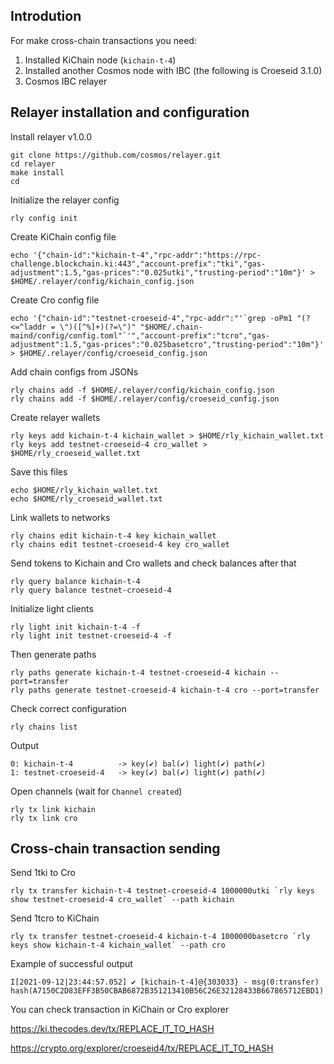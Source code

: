 Introdution
---
For make cross-chain transactions you need:
1) Installed KiChain node (```kichain-t-4```)
2) Installed another Cosmos node with IBC (the following is Croeseid 3.1.0)
3) Cosmos IBC relayer

Relayer installation and configuration
---
Install relayer v1.0.0
```cd
git clone https://github.com/cosmos/relayer.git
cd relayer
make install
cd
```
Initialize the relayer config
```
rly config init
```
Create KiChain config file
```
echo '{"chain-id":"kichain-t-4","rpc-addr":"https://rpc-challenge.blockchain.ki:443","account-prefix":"tki","gas-adjustment":1.5,"gas-prices":"0.025utki","trusting-period":"10m"}' > $HOME/.relayer/config/kichain_config.json
```
Create Cro config file
```
echo '{"chain-id":"testnet-croeseid-4","rpc-addr":"'`grep -oPm1 "(?<=^laddr = \")([^%]+)(?=\")" "$HOME/.chain-maind/config/config.toml"`'","account-prefix":"tcro","gas-adjustment":1.5,"gas-prices":"0.025basetcro","trusting-period":"10m"}'  > $HOME/.relayer/config/croeseid_config.json
```
Add chain configs from JSONs
```
rly chains add -f $HOME/.relayer/config/kichain_config.json
rly chains add -f $HOME/.relayer/config/croeseid_config.json
```
Create relayer wallets
```
rly keys add kichain-t-4 kichain_wallet > $HOME/rly_kichain_wallet.txt
rly keys add testnet-croeseid-4 cro_wallet > $HOME/rly_croeseid_wallet.txt
```
Save this files
```
echo $HOME/rly_kichain_wallet.txt
echo $HOME/rly_croeseid_wallet.txt
```
Link wallets to networks
```
rly chains edit kichain-t-4 key kichain_wallet
rly chains edit testnet-croeseid-4 key cro_wallet
```
Send tokens to Kichain and Cro wallets and check balances after that
```
rly query balance kichain-t-4
rly query balance testnet-croeseid-4
```
Initialize light clients
```
rly light init kichain-t-4 -f
rly light init testnet-croeseid-4 -f
```
Then generate paths
```
rly paths generate kichain-t-4 testnet-croeseid-4 kichain --port=transfer
rly paths generate testnet-croeseid-4 kichain-t-4 cro --port=transfer
```
Check correct configuration
```
rly chains list
```
Output
```
0: kichain-t-4          -> key(✔) bal(✔) light(✔) path(✔)
1: testnet-croeseid-4   -> key(✔) bal(✔) light(✔) path(✔)
```
Open channels (wait for ```Channel created```)
```
rly tx link kichain
rly tx link cro
```

Cross-chain transaction sending
---
Send 1tki to Cro
```
rly tx transfer kichain-t-4 testnet-croeseid-4 1000000utki `rly keys show testnet-croeseid-4 cro_wallet` --path kichain
```
Send 1tcro to KiChain
```
rly tx transfer testnet-croeseid-4 kichain-t-4 1000000basetcro `rly keys show kichain-t-4 kichain_wallet` --path cro
```
Example of successful output
```
I[2021-09-12|23:44:57.052] ✔ [kichain-t-4]@{303033} - msg(0:transfer) hash(A7150C2D83EFF3B50CBAB6872B351213410B56C26E32128433B667865712EBD1)
```
You can check transaction in KiChain or Cro explorer

https://ki.thecodes.dev/tx/REPLACE_IT_TO_HASH

https://crypto.org/explorer/croeseid4/tx/REPLACE_IT_TO_HASH
